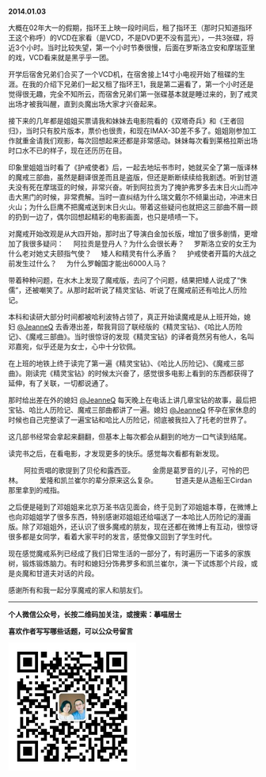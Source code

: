 **2014.01.03**

大概在02年大一的假期，指环王上映一段时间后，租了指环王（那时只知道指环王这个称呼）的VCD在家看（是VCD，不是DVD更不没有蓝光），一共3张碟，将近3个小时。当时比较失望，第一个小时节奏很慢，后面在罗斯洛立安和摩瑞亚里的戏，VCD看来就是黑乎乎一团。

开学后宿舍兄弟们合买了一个VCD机，在宿舍接上14寸小电视开始了租碟的生涯。在我的介绍下兄弟们一起又租了指环王1，我是第二遍看了，第一个小时还是觉得很无趣，完全不知所云，而宿舍兄弟们第一张碟基本就是睡过来的，到了戒灵出场才被我叫醒，直到炎魔出场大家才兴奋起来。

接下来的几年都是姐姐买票请我和妹妹去电影院看的《双塔奇兵》和《王者回归》，当时只有胶片版本，票价也很贵，和现在IMAX-3D差不多了。姐姐刚参加工作就重金请我们观影，每次回想起来还都是非常感动。妹妹每次看到莱格拉斯出场时口水不已的样子，现在还历历在目。

印象里姐姐当时看了《护戒使者》后，一起去地坛书市时，她就买全了第一版译林的魔戒三部曲，虽然是翻译很差而且是盗版，但还是断断续续给我剧透。听到甘道夫没有死在摩瑞亚的时候，非常兴奋。听到阿拉贡为了掩护弗罗多去末日火山而冲击大黑门的时候，非常费解。当时一直纠结为什么瑞文戴尔不倾巢出动，冲进末日火山；为什么巨鹰不把魔戒送到末日火山。带着这些疑问也就把这三部曲不屑一顾的扔到一边了，偶尔回想起精彩的电影画面，也只是啧啧一下。

对魔戒开始改观是从大四开始，那时出了导演白金加长版，增加了很多剧情，更增加了我很多疑问：
    阿拉贡是登丹人？为什么会很长寿？
    罗斯洛立安的女王为什么老对她丈夫颐指气使？
    矮人和精灵有什么矛盾？
    护戒使者开篇的大战之前发生过什么？
    为什么罗翰国才能出6000人马？

带着种种问题，在水木上发现了魔戒版，去问了个问题，结果把矮人说成了“侏儒”，还被嘲笑了。从那时起听说了精灵宝钻、听说了在魔戒前还有哈比人历险记。

本科和读研大部分时间都被哈利波特占领了，真正开始读魔戒是从上班开始，媳妇 [@JeanneQ](http://www.lofter.com/mentionredirect.do?blogId=421039) 去香港出差，帮我背回了联经版的《精灵宝钻》、《哈比人历险记》、《魔戒三部曲》。当时很惊讶的发现《精灵宝钻》的译者竟然另有他人，名叫邓嘉宛，似乎还是为女士，心中十分钦佩。

在上班的地铁上终于读完了第一遍《精灵宝钻》、《哈比人历险记》、《魔戒三部曲》。刚读完《精灵宝钻》的时候太兴奋了，感觉很多电影上看到的东西都获得了延伸，有了关联，一切都说通了。

那时给出差在外的媳妇 [@JeanneQ](http://www.lofter.com/mentionredirect.do?blogId=421039) 每天晚上在电话上讲几章宝钻的故事，最后把宝钻、哈比人历险记、魔戒三部曲都讲了一遍。媳妇 [@JeanneQ](http://www.lofter.com/mentionredirect.do?blogId=421039) 怀孕在家休息的时候也自己完整读了一遍宝钻和哈比人历险记，彻底被我拉入了托老的世界了。

这几部书经常会拿起来翻翻，但基本上每次都会从翻到的地方一口气读到结尾。

读完书之后，在看电影，才发现更多的快乐。感觉每次看都有新发现。

        阿拉贡唱的歌提到了贝伦和露西亚。
        金雳是葛罗音的儿子，可怜的巴林。
        爱隆和凯兰崔尔的辈分原来这么复杂。
        甘道夫是从造船王Cirdan那里拿到的戒指。

之后便是碰到了邓姐姐来北京万圣书店见面会，终于见到了邓姐姐本尊，在微博上也向邓姐姐学了很多东西，特别感谢邓姐姐还给喵送了一本哈比人历险记的漫画版。除了邓姐姐外，还认识了很多魔戒的朋友，现在还都在微博上有互动，很惊讶很多都是女同学，看着大家平时的发言，感觉像又回到了学生时代。

现在感觉魔戒系列已经成了我们日常生活的一部分了，有时遍历一下诺多的家族树，锻炼锻炼脑力。有时和媳妇分饰弗罗多和凯兰崔尔，演一下试炼那个片段，或是炎魔和甘道夫对话的片段。

感谢所有和我一起分享魔戒的家人和朋友们。

***


**个人微信公众号，长按二维码加关注，或搜索：摹喵居士**

**喜欢作者写写哪些话题，可以公众号留言**

![](https://github.com/jiluofu/jiluofu.github.com/raw/master/momiaojushi/static/qrcode.jpg)